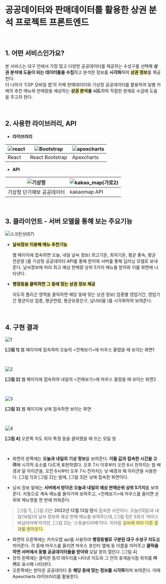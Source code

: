 # 공공데이터와 판매데이터를 활용한 상권 분석 프로젝트 프론트엔드
<br/>

## 1. 어떤 서비스인가요?
본 서비스는 대구 안에서 가장 많고 다양한 공공데이터를 제공하는 수성구를 선택해 **상권 분석에 도움이 되는 데이터들을 수집**하고 분석한 정보를 **시각화**하여 <span style='background-color: #fff5b1'>**상권 정보**</span>를 제공한다. <br/>
더 나아가 ‘CSP 모바일 랩’의 카페 판매데이터와 기상청 공공데이터를 활용하여 일별 카페의 추천 메뉴와 판매량을 예상하는 **<span style='background-color: #fff5b1'>상권 분석</span>을 시도**하여 적절한 원재료 수급에 도움을 주고자 한다.

<br>

## 2. 사용한 라이브러리, API
- **라이브러리**

| ![react](https://user-images.githubusercontent.com/92977925/226893653-31d2c6de-bcc7-4e4a-bbc5-0ae1dbdfdc31.png) | ![Bootstrap](https://user-images.githubusercontent.com/92977925/226894148-2096c155-d404-4a15-9cf1-52210e972d58.png) | ![apexcharts](https://user-images.githubusercontent.com/92977925/226894424-10ce87b6-7aa5-433d-9e7e-eed95b3a13b1.png) | 
| --- | --- | --- |
| React | React Bootstrap | Apexcharts|  

- **API**

 | ![기상청](https://user-images.githubusercontent.com/92977925/226898248-4f90e0ad-d959-4497-80e7-d81fa4ea998b.jpg) | ![kakao_map(가로2)](https://user-images.githubusercontent.com/92977925/226898308-8f075359-26c2-4fd8-8628-63c3b557009e.png) | 
| --- | --- | 
기상청 단기예보 공공데이터 | kakaomap API | 

<br>

## 3. 클라이언트 - 서버 모델을 통해 보는 주요기능
![스크린샷(67)](https://user-images.githubusercontent.com/92977925/226902052-00ddd160-569b-4f8b-aa7d-9198879415a5.png)

- <span style='background-color: #fff5b1'> **날씨정보 이용해 메뉴 추천기능**</span>
  
  웹 페이지에 접속하면 오늘, 내일 날씨 정보( 최고기온, 최저기온, 평균 풍속, 평균 전운량 )를 기상청 공공데이터 API를 통해 받아와 서버를 통해 딥러닝 모델로 보내준다. 날씨정보에 따라 최고 예상 판매량 상위 5가지 메뉴를 받아와 이를 화면에 나타낸다. 
- <span style='background-color: #fff5b1'>**행정동을 클릭하면 그 동에 맞는 상권 정보 제공**</span>

  지도의 폴리곤 영역을 클릭하면 해당 동에 맞는 상권 정보( 업종별 영업기간, 영업기간 평균이상 업종, 평균연령, 평균유동인구, 남녀비율 )를 시각화하여 보여준다. 

<br>

## 4. 구현 결과
![1](https://user-images.githubusercontent.com/92977925/226908874-91b4480a-5c23-4de9-8883-b3a70ff9ef74.png)

**[그림 1]**  웹 페이지에 접속하여 오늘의 <전체보기>에 마우스 올렸을 때 보이는 화면1

<br/>

![2](https://user-images.githubusercontent.com/92977925/226909150-ba838a1e-db1f-4179-9bb3-899fbd583f4d.png)

**[그림 2]** 웹 페이지에 접속하여 내일의 <전체보기>에 마우스 올렸을 때 보이는 화면2

<br/>

![3](https://user-images.githubusercontent.com/92977925/226909506-94458c63-1e52-4be2-8866-fe5e96325201.png)

**[그림 3]** 웹 페이지에 낮에 접속하면 보이는 화면

<br/>

![4](https://user-images.githubusercontent.com/92977925/226909653-f8c22e84-edf8-431c-adea-6d6ddcdcd66a.png)

**[그림 4]** 오른쪽 지도 위의 특정 동을 클릭했을 때 뜨는 모달 창

<br/>

- 화면의 왼쪽에는 **오늘과 내일의 기상 정보**를 보여준다. **이들 값과 접속한 시간을 고려**해 시각적 요소를 다르게 표현하였다. 오후 7시 이후부터 오전 6시 전까지는 밤 배경과 달 아이콘을, 오전 6시부터 오후 7시 전까지는 낮 배경과 해 아이콘을 사용한다.  [그림 1]과 [그림 2]는 밤에, [그림 3]은 낮에 접속한 화면이다.

- 날씨 정보 밑에는 **서버에서 받아온 오늘과 내일의 예상 판매순위 상위 5가지**를 보여준다. 자동으로 계속 메뉴를 돌아가며 보여주고, <전체보기>에 마우스를 올리면 순위와 메뉴명을 한 번에 띄워준다.

 >[그림 1], [그림 2]은 **2022년 12월 13일 밤**에 접속한 사진이다. 오늘(13일)과 내일(14일)의 날씨 정보와 예상 판매 메뉴를 보여주는데, [그림 1]은 5위가 ‘아이스 바닐라라떼’이지만, [그림 2]는 ‘스윗솔티라떼’이다. 이처럼 <span style='background-color: #fff5b1'>날씨에 따라 다른 결과를 받아온다.</span>

- 화면의 오른쪽에는 카카오맵 api를 사용하여 **행정동별로 구분된 대구 수성구 지도**를 띄어준다. 각 동에 
마우스를 올리면 마우스 포인터 옆에 동 이름을 띄어주고 **클릭을 하면 서버에서 동별 공공데이터들을 
받아와** 모달 창이 열린다. [그림 4]
- 창의 왼쪽에는 클릭한 동의 테두리를 나타낸 지도와 그 안의 휴게음식점 위치를 **마커**로 표시해 나타낸다.
-  오른쪽에는 받아온 공공데이터 중 **해당 동에 맞는 정보를 시각화**하여 보여준다. 이때 Apexcharts 라이브러리를 활용한다.
